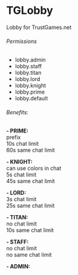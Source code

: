 # TGLobby
Lobby for TrustGames.net

###### Permissions
- lobby.admin
- lobby.staff
- lobby.titan
- lobby.lord
- lobby.knight
- lobby.prime
- lobby.default

###### Benefits:
__- PRIME:__  
prefix  
10s chat limit  
60s same chat limit  

__- KNIGHT:__  
can use colors in chat  
5s chat limit  
45s same chat limit  

__- LORD:__  
3s chat limit  
25s same chat limit  

__- TITAN:__  
no chat limit  
10s same chat limit  

__- STAFF:__  
no chat limit  
no same chat limit  

__- ADMIN:__  

